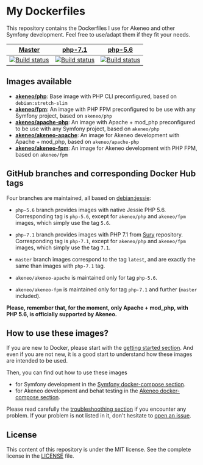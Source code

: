 # My Dockerfiles

This repository contains the Dockerfiles I use for Akeneo and other Symfony development. Feel free to use/adapt them if they fit your needs.

| [Master][Master] | [php-7.1][php-7.1] | [php-5.6][php-5.6] |
|:----------------:|:------------------:|:------------------:|
| [![Build status][Master image]][Master] | [![Build status][php-7.1 image]][php-7.1] | [![Build status][php-5.6 image]][php-5.6] |

  [Master image]: https://travis-ci.org/akeneo/Dockerfiles.svg?branch=master
  [Master]: https://travis-ci.org/akeneo/Dockerfiles/tree/master
  [php-7.1 image]: https://travis-ci.org/akeneo/Dockerfiles.svg?branch=php-7.1
  [php-7.1]: https://travis-ci.org/akeneo/Dockerfiles/tree/php-7.1
  [php-5.6 image]: https://travis-ci.org/akeneo/Dockerfiles.svg?branch=php-5.6
  [php-5.6]: https://travis-ci.org/akeneo/Dockerfiles/tree/php-5.6

## Images available

- [**akeneo/php**](php/README.md): Base image with PHP CLI preconfigured, based on `debian:stretch-slim`
- [**akeneo/fpm**](fpm/README.md): An image with PHP FPM preconfigured to be use with any Symfony project, based on `akeneo/php`
- [**akeneo/apache-php**](apache-php/README.md): An image with Apache + mod_php preconfigured to be use with any Symfony project, based on `akeneo/php`
- [**akeneo/akeneo-apache**](https://github.com/akeneo/Dockerfiles/tree/php-5.6/akeneo-apache/README.md): An image for Akeneo development with Apache + mod_php, based on `akeneo/apache-php`
- [**akeneo/akeneo-fpm**](akeneo-fpm/README.md): An image for Akeneo development with PHP FPM, based on `akeneo/fpm`

## GitHub branches and corresponding Docker Hub tags

Four branches are maintained, all based on [debian:jessie](https://hub.docker.com/_/debian/):

- `php-5.6` branch provides images with native Jessie PHP 5.6. Corresponding tag is `php-5.6`, except for `akeneo/php` and `akeneo/fpm` images, which simply use the tag `5.6`.
- `php-7.1` branch provides images with PHP 7.1 from [Sury](https://deb.sury.org/) repository. Corresponding tag is `php-7.1`, except for `akeneo/php` and `akeneo/fpm` images, which simply use the tag `7.1`.
- `master` branch images correspond to the tag `latest`, and are exactly the same than images with `php-7.1` tag.

- `akeneo/akeneo-apache` is maintained only for tag `php-5.6`.
- `akeneo/akeneo-fpm` is maintained only for tag `php-7.1` and further (`master` included).

**Please, remember that, for the moment, only Apache + mod_php, with PHP 5.6, is officially supported by Akeneo.**

## How to use these images?

If you are new to Docker, please start with the [getting started section](https://github.com/akeneo/Dockerfiles/blob/master/Docs/getting-started.md).
And even if you are not new, it is a good start to understand how these images are intended to be used.

Then, you can find out how to use these images
- for Symfony development in the [Symfony docker-compose section](https://github.com/akeneo/Dockerfiles/blob/master/Docs/symfony/compose.md).
- for Akeneo development and behat testing in the [Akeneo docker-compose section](https://github.com/akeneo/Dockerfiles/blob/master/Docs/akeneo/compose.md).

Please read carefully the [troubleshoothing section](https://github.com/akeneo/Dockerfiles/blob/master/Docs/troubleshooting.md) if you encounter any problem.
If your problem is not listed in it, don't hesitate to [open an issue](https://github.com/akeneo/Dockerfiles/issues).

## License

This content of this repository is under the MIT license. See the complete license in the [LICENSE](https://github.com/akeneo/Dockerfiles/blob/master/LICENSE) file.
